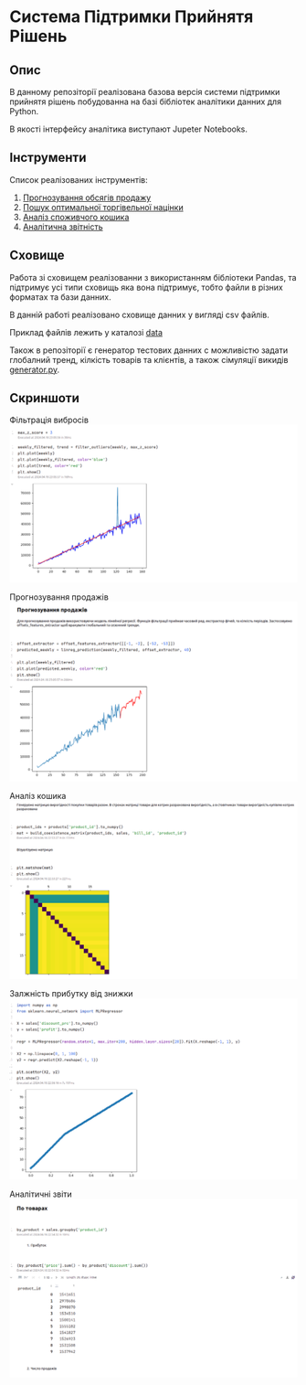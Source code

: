 # Система Підтримки Прийнятя Рішень

## Опис
В данному репозіторії реалізована базова версія системи підтримки прийнятя рішень побудованна на базі 
бібліотек аналітики данних для Python. 

В якості інтерфейсу аналітика виступают Jupeter Notebooks.


## Інструменти
Список реалізованих інструментів:
 1. [Прогнозування обсягів продажу](sales_prediction.ipynb)
 2. [Пошук оптимальної торгівельної націнки](trade_margin_analysis.ipynb)
 3. [Аналіз споживчого кошика](cart_analysis.ipynb)
 4. [Аналітична звітність](analytics.ipynb)


## Сховище
Работа зі сховищем реалізованни з використанням бібліотеки Pandas, та підтримує усі типи сховищь яка вона підтримує, 
тобто файли в різних форматах та бази данних.

В данній работі реалізовано сховище данних у вигляді csv файлів. 

Приклад файлів лежить у каталозі [data](data)

Також в репозіторії є генератор тестових данних с можливістю задати глобалний тренд, кілкість товарів та клієнтів, 
а також сімуляції викидів [generator.py](generator.py).


## Скриншоти
Фільтрація вибросів
![alt text](images/outliers.png)

Прогнозування продажів
![alt text](images/prediction.png)

Аналіз кошика
![alt text](images/coexistanse.png)

Залжність прибутку від знижки
![alt text](images/trade_margin.png)

Аналітичні звіти
![alt text](images/analytics.png)



